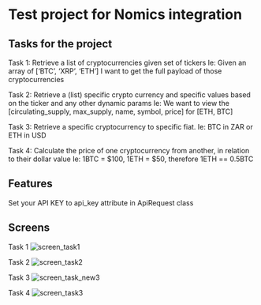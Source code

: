 # Test project for Nomics integration

## Tasks for the project

Task 1:
Retrieve a list of cryptocurrencies given set of tickers
Ie: Given an array of [‘BTC’, ‘XRP’, ‘ETH’]
I want to get the full payload of those cryptocurrencies

Task 2:
Retrieve a (list) specific crypto currency and specific values based on the ticker and any
other dynamic params
Ie: We want to view the [circulating_supply, max_supply, name, symbol, price] for [ETH,
BTC]

Task 3:
Retrieve a specific cryptocurrency to specific fiat. Ie: BTC in ZAR or ETH in USD

Task 4:
Calculate the price of one cryptocurrency from another, in relation to their dollar value
Ie: 1BTC = $100, 1ETH = $50, therefore 1ETH == 0.5BTC

## Features

Set your API KEY to api_key attribute in ApiRequest class

## Screens

Task 1
![screen_task1](https://user-images.githubusercontent.com/14085661/134137599-a7ed349e-b23d-4a11-bf5a-b1dfc6bb04ed.jpg)

Task 2
![screen_task2](https://user-images.githubusercontent.com/14085661/134137660-9dd45c57-2596-4a7f-9c64-2c5dd40fcb2a.jpg)

Task 3
![screen_task_new3](https://user-images.githubusercontent.com/14085661/134143173-639e201a-06db-44e7-8ae2-0f019b73265b.jpg)

Task 4
![screen_task3](https://user-images.githubusercontent.com/14085661/134137683-65e1466a-c633-4e73-877a-93e561e4a8f4.jpg)
